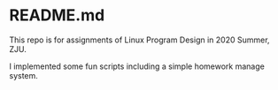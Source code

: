 # README.md

This repo is for assignments of Linux Program Design in 2020 Summer, ZJU.

I implemented some fun scripts including a simple homework manage system.
